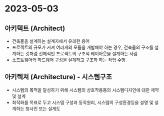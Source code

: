# 2023-05-03

## 아키텍트 (Architect)
- 건축물을 설계하는 설계자에서 유래한 용어
- 프로젝트의 규모가 커져 여러개의 모듈을 개발해야 하는 경우, 건축물의 구조를 설계하는 것처럼 전체적인 프로젝트의 구조적 레이아웃을 설계하는 사람
- 소프트웨어와 하드웨어 구성을 설계하고 구조화 하는 작업 수행

## 아키텍쳐 (Architecture) - 시스템구조
- 시스템의 목적을 달성하기 위해 시스템의 상호작용등의 시스템디자인에 대한 제약 및 설계
- 최적화를 목표로 두고 시스템 구성과 동작원리, 시스템의 구성환경등을 설명 및 설계하는 청사진 또는 설계도